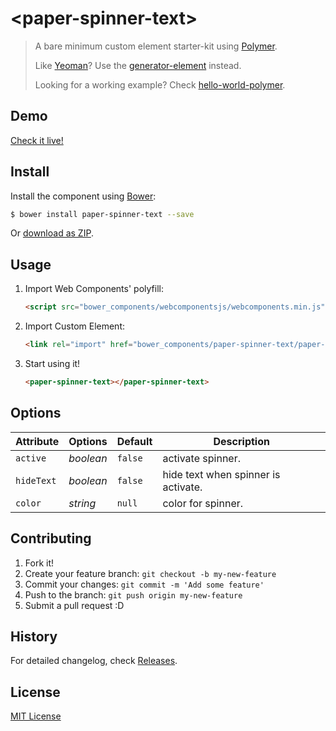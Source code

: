# &lt;paper-spinner-text&gt;

> A bare minimum custom element starter-kit using [Polymer](http://www.polymer-project.org/).
>
> Like [Yeoman](http://yeoman.io/)? Use the [generator-element](https://www.npmjs.org/package/generator-element) instead.
>
> Looking for a working example? Check [hello-world-polymer](https://github.com/webcomponents/hello-world-polymer).

## Demo

[Check it live!](http://ryuheechul.github.io/paper-spinner-text)

## Install

Install the component using [Bower](http://bower.io/):

```sh
$ bower install paper-spinner-text --save
```

Or [download as ZIP](https://github.com/ryuheechul/paper-spinner-text/archive/master.zip).

## Usage

1. Import Web Components' polyfill:

    ```html
    <script src="bower_components/webcomponentsjs/webcomponents.min.js"></script>
    ```

2. Import Custom Element:

    ```html
    <link rel="import" href="bower_components/paper-spinner-text/paper-spinner-text.html">
    ```

3. Start using it!

    ```html
    <paper-spinner-text></paper-spinner-text>
    ```

## Options

Attribute     | Options     | Default      | Description
---           | ---         | ---          | ---
`active`      | *boolean*   | `false`      | activate spinner.
`hideText`    | *boolean*   | `false`      | hide text when spinner is activate.
`color`       | *string*    | `null`       | color for spinner.

## Contributing

1. Fork it!
2. Create your feature branch: `git checkout -b my-new-feature`
3. Commit your changes: `git commit -m 'Add some feature'`
4. Push to the branch: `git push origin my-new-feature`
5. Submit a pull request :D

## History

For detailed changelog, check [Releases](https://github.com/my-user/my-repo/releases).

## License

[MIT License](http://opensource.org/licenses/MIT)
